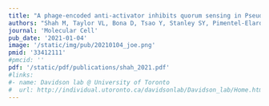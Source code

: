 ```yaml
---
title: "A phage-encoded anti-activator inhibits quorum sensing in Pseudomonas aeruginosa"
authors: "Shah M, Taylor VL, Bona D, Tsao Y, Stanley SY, Pimentel-Elardo SM, McCallum M, **Bondy-Denomy J**, Howell PL, Nodwell JR, Davidson AR, Moraes TF, Maxwell KL."
journal: 'Molecular Cell'
pub_date: '2021-01-04'
image: '/static/img/pub/20210104_joe.png'
pmid: '33412111'
#pmcid: ''
pdf: '/static/pdf/publications/shah_2021.pdf'
#links:
#- name: Davidson lab @ University of Toronto
#  url: http://individual.utoronto.ca/davidsonlab/Davidson_lab/Home.html
---
```

